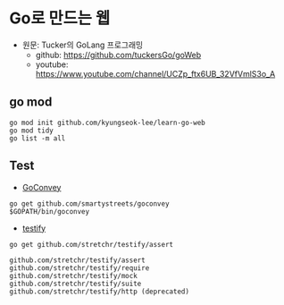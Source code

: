 # Go로 만드는 웹
- 원문: Tucker의 GoLang 프로그래밍
  - github: https://github.com/tuckersGo/goWeb
  - youtube: https://www.youtube.com/channel/UCZp_ftx6UB_32VfVmlS3o_A

## go mod
```
go mod init github.com/kyungseok-lee/learn-go-web
go mod tidy
go list -m all
```

## Test
- [GoConvey](https://github.com/smartystreets/goconvey)
```
go get github.com/smartystreets/goconvey
$GOPATH/bin/goconvey
```

- [testify](https://github.com/stretchr/testify)
```
go get github.com/stretchr/testify/assert
```
```
github.com/stretchr/testify/assert
github.com/stretchr/testify/require
github.com/stretchr/testify/mock
github.com/stretchr/testify/suite
github.com/stretchr/testify/http (deprecated)
```